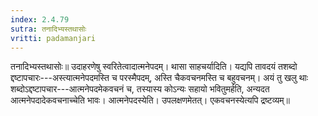 ```yaml
---
index: 2.4.79
sutra: तनादिभ्यस्तथासोः
vritti: padamanjari
---
```


 तनादिभ्यस्तथासोः॥ उदाहरणेषु स्वरितेत्वादात्मनेपदम्। थासा साहचर्यादिति। यद्यपि तावदयं तशब्दो द्दष्टापचारः---अस्त्यात्मनेपदमस्ति च परस्मैपदम्, अस्ति चैकवचनमस्ति च बहुवचनम्। अयं तु खलु थाः शब्दोऽद्दष्टापचार---आत्मनेपदमेकवचनं च, तस्यास्य कोऽन्यः सहायो भवितुमर्हति, अन्यदत आत्मनेपदादेकवचनाच्चेति भावः। आत्मनेपदस्येति। उपलक्षणमेतत्। एकवचनस्येत्यपि द्रष्टव्यम्॥